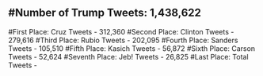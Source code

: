 #Number of Trump Tweets: 1,438,622
---
#First Place: Cruz Tweets - 312,360
#Second Place: Clinton Tweets - 279,616
#Third Place: Rubio Tweets - 202,095
#Fourth Place: Sanders Tweets - 105,510
#Fifth Place: Kasich Tweets - 56,872
#Sixth Place: Carson Tweets - 52,624
#Seventh Place: Jeb! Tweets - 26,825
#Last Place: Total Tweets -  

